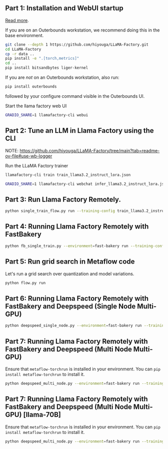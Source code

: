 ## Part 1: Installation and WebUI startup
[Read more](https://github.com/hiyouga/LLaMA-Factory?tab=readme-ov-file#installation).

If you are on an Outerbounds workstation, we recommend doing this in the base environment.
```bash
git clone --depth 1 https://github.com/hiyouga/LLaMA-Factory.git
cd LLaMA-Factory
cp -r data ..
pip install -e ".[torch,metrics]"
cd ..
pip install bitsandbytes liger-kernel
```

If you are _not_ on an Outerbounds workstation, also run:
```bash
pip install outerbounds
```
followed by your configure command visible in the Outerbounds UI.

Start the llama factory web UI

```bash
GRADIO_SHARE=1 llamafactory-cli webui
```

## Part 2: Tune an LLM in Llama Factory using the CLI

NOTE: https://github.com/hiyouga/LLaMA-Factory/tree/main?tab=readme-ov-file#use-wb-logger

Run the LLaMA Factory trainer
```bash
llamafactory-cli train train_llama3.2_instruct_lora.json 
```

```bash
GRADIO_SHARE=1 llamafactory-cli webchat infer_llama3.2_instruct_lora.json
```

## Part 3: Run Llama Factory Remotely. 

```bash
python single_train_flow.py run --training-config train_llama3.2_instruct_lora.json
```

## Part 4: Running Llama Factory Remotely with FastBakery
    
```bash
python fb_single_train.py --environment=fast-bakery run --training-config train_llama3.2_instruct_lora.json
```

## Part 5: Run grid search in Metaflow code
Let's run a grid search over quantization and model variations.

```bash
python flow.py run
```

## Part 6: Running Llama Factory Remotely with FastBakery and Deepspeed (Single Node Multi-GPU)

```bash
python deepspeed_single_node.py --environment=fast-bakery run --training-config train_llama3.1_instruct_deepspeed.json
```


## Part 7: Running Llama Factory Remotely with FastBakery and Deepspeed (Multi Node Multi-GPU)
    
Ensure that `metaflow-torchrun` is installed in your environment. You can `pip install metaflow-torchrun` to install it.
```bash
python deepspeed_multi_node.py --environment=fast-bakery run --training-config train_llama3.1_instruct_deepspeed.json
```

## Part 7: Running Llama Factory Remotely with FastBakery and Deepspeed (Multi Node Multi-GPU) [llama-70B]
    
Ensure that `metaflow-torchrun` is installed in your environment. You can `pip install metaflow-torchrun` to install it.
```bash
python deepspeed_multi_node.py --environment=fast-bakery run --training-config train_llama3.1_70b_instruct_deepspeed.json
```
